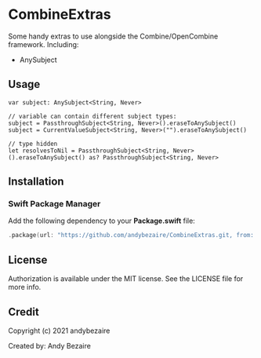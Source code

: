 # CombineExtras

Some handy extras to use alongside the Combine/OpenCombine framework.
Including:
- AnySubject

## Usage

    var subject: AnySubject<String, Never>
    
    // variable can contain different subject types:
    subject = PassthroughSubject<String, Never>().eraseToAnySubject()
    subject = CurrentValueSubject<String, Never>("").eraseToAnySubject()
    
    // type hidden
    let resolvesToNil = PassthroughSubject<String, Never>().eraseToAnySubject() as? PassthroughSubject<String, Never>

## Installation

### Swift Package Manager

Add the following dependency to your **Package.swift** file:

```swift
.package(url: "https://github.com/andybezaire/CombineExtras.git, from: "1.0")
```
## License

Authorization is available under the MIT license. See the LICENSE file for more info.


## Credit

Copyright (c) 2021 andybezaire

Created by: Andy Bezaire
